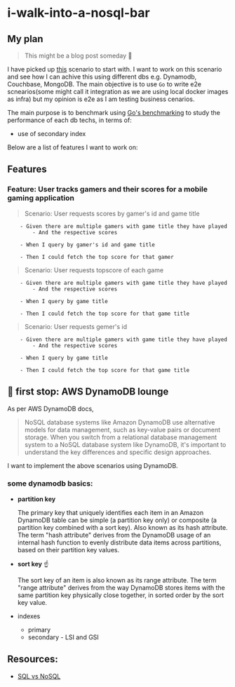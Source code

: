 # i-walk-into-a-nosql-bar

## My plan

> This might be a blog post someday 🎨

I have picked up [this](https://docs.aws.amazon.com/amazondynamodb/latest/developerguide/GSI.html#GSI.scenario) scenario to start with. I want to work on this scenario and see how I can achive this using different dbs e.g. Dynamodb, Couchbase, MongoDB. The main objective is to use `Go` to write e2e scnearios(some might call it integration as we are using local docker images as infra) but my opinion is e2e as I am testing business cenarios.

The main purpose is to benchmark using [Go's benchmarking](https://dave.cheney.net/2013/06/30/how-to-write-benchmarks-in-go) to study the performance of each db techs, in terms of:

- use of secondary index

Below are a list of features I want to work on:

## Features

### Feature: User tracks gamers and their scores for a mobile gaming application

> Scenario: User requests scores by gamer's id and game title

        - Given there are multiple gamers with game title they have played
            - And the respective scores

        - When I query by gamer's id and game title

        - Then I could fetch the top score for that gamer

> Scenario: User requests topscore of each game

        - Given there are multiple gamers with game title they have played
            - And the respective scores

        - When I query by game title

        - Then I could fetch the top score for that game title

> Scenario: User requests gemer's id

        - Given there are multiple gamers with game title they have played
            - And the respective scores

        - When I query by game title

        - Then I could fetch the top score for that game title        

## :beer: first stop: AWS DynamoDB lounge

As per AWS DynamoDB docs,

> NoSQL database systems like Amazon DynamoDB use alternative models for data management, such as key-value pairs or document storage. When you switch from a relational database management system to a NoSQL database system like DynamoDB, it's important to understand the key differences and specific design approaches.

I want to implement the above scenarios using DynamoDB.

### some dynamodb basics:

- **partition key**

  The primary key that uniquely identifies each item in an Amazon DynamoDB table can be simple (a partition key only) or composite (a partition key combined with a sort key).
  Also known as its hash attribute. The term "hash attribute" derives from the DynamoDB usage of an internal hash function to evenly distribute data items across partitions, based on their partition key values.

- **sort key** :point_up:

  The sort key of an item is also known as its range attribute. The term "range attribute" derives from the way DynamoDB stores items with the same partition key physically close together, in sorted order by the sort key value.

- indexes
  - primary
  - secondary - LSI and GSI


## Resources:

- [SQL vs NoSQL](https://docs.aws.amazon.com/amazondynamodb/latest/developerguide/SQLtoNoSQL.html)